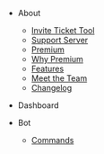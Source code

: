 - About
  - [Invite Ticket Tool](https://tickettool.xyz/invite)
  - [Support Server](https://tickettool.xyz/support)
  - [Premium](https://tickettool.xyz/premium)
   - [Why Premium](premium.md)
  - [Features](features.md)
  - [Meet the Team](docs/staff.md)
  - [Changelog](docs/changelog.md)

- Dashboard

- Bot
  - [Commands](commands.md)